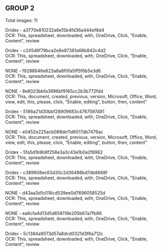 ## GROUP 2
Total images: 11  

Dridex - a3770e810232a6e15b4fd36a444ef8d4  
OCR: This, spreadsheet, downloaded, with, OneDrive, Click, "Enable, Content", review  

Dridex - c245d6f79bca2e8e87381a68b842c4d2  
OCR: This, spreadsheet, downloaded, with, OneDrive, Click, "Enable, Content", review  

NONE - f9288646e623a8a8f0fa5ff5f6b5e3d6  
OCR: This, spreadsheet, downloaded, with, OneDrive, Click, "Enable, Content", review  

NONE - 8e8023bbfa3996bf9165cc2b3b772fdd  
OCR: This, document, created, previous, version, Microsoft, Office, Word, view, edit, this, please, click, "Enable, editing", button, then, content"  

Dridex - 5186a21d30bbf28909683c4767597481  
OCR: This, spreadsheet, downloaded, with, OneDrive, Click, "Enable, Content", review  

NONE - e0452e225acb088de11d6517db7479ac  
OCR: This, document, created, previous, version, Microsoft, Office, Word, view, edit, this, please, click, "Enable, editing", button, then, content"  

Dridex - 5fa5d1b9b9f258e3a3c43e1b0a2f8962  
OCR: This, spreadsheet, downloaded, with, OneDrive, Click, "Enable, Content", review  

Dridex - c389608ec63d30c2d36486bd7db8668f  
OCR: This, spreadsheet, downloaded, with, OneDrive, Click, "Enable, Content", review  

NONE - d43aa3d1c016cd539ee0d7696058525d  
OCR: This, spreadsheet, downloaded, with, OneDrive, Click, "Enable, Content", review  

NONE - ea6cfa4d13d5d658119e205b67a7fb88  
OCR: This, spreadsheet, downloaded, with, OneDrive, Click, "Enable, Content", review  

Dridex - 5c1384a9073d57a8dcd0321d3f6a712c  
OCR: This, spreadsheet, downloaded, with, OneDrive, Click, "Enable, Content", review  

